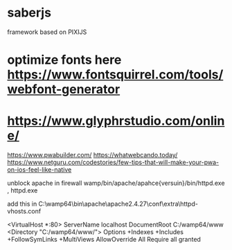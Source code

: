 # saberjs
framework based on PIXIJS
# optimize fonts here https://www.fontsquirrel.com/tools/webfont-generator
# https://www.glyphrstudio.com/online/

https://www.pwabuilder.com/
https://whatwebcando.today/
https://www.netguru.com/codestories/few-tips-that-will-make-your-pwa-on-ios-feel-like-native

unblock apache in firewall wamp/bin/apache/apahce{versuin}/bin/httpd.exe , httpd.exe

add this in C:\wamp64\bin\apache\apache2.4.27\conf\extra\httpd-vhosts.conf

<VirtualHost *:80>
    ServerName localhost
    DocumentRoot C:/wamp64/www
    <Directory  "C:/wamp64/www/">
        Options +Indexes +Includes +FollowSymLinks +MultiViews
        AllowOverride All
        Require all granted
    </Directory>
</VirtualHost>
